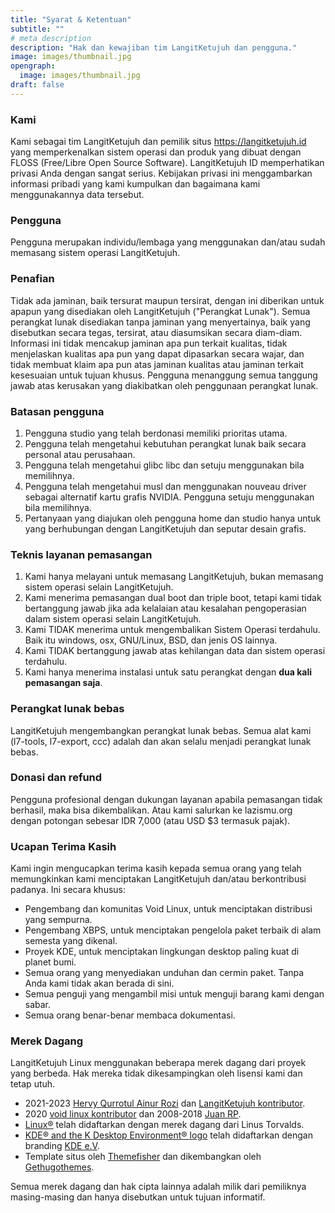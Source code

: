 ```yaml
---
title: "Syarat & Ketentuan"
subtitle: ""
# meta description
description: "Hak dan kewajiban tim LangitKetujuh dan pengguna."
image: images/thumbnail.jpg
opengraph:
  image: images/thumbnail.jpg
draft: false
---
```


### Kami

Kami sebagai tim LangitKetujuh dan pemilik situs https://langitketujuh.id yang memperkenalkan sistem operasi dan produk yang dibuat dengan FLOSS (Free/Libre Open Source Software). LangitKetujuh ID memperhatikan privasi Anda dengan sangat serius. Kebijakan privasi ini menggambarkan informasi pribadi yang kami kumpulkan dan bagaimana kami menggunakannya data tersebut.

### Pengguna

Pengguna merupakan individu/lembaga yang menggunakan dan/atau sudah memasang sistem operasi LangitKetujuh.

### Penafian

Tidak ada jaminan, baik tersurat maupun tersirat, dengan ini diberikan untuk apapun yang disediakan oleh LangitKetujuh ("Perangkat Lunak"). Semua perangkat lunak disediakan tanpa jaminan yang menyertainya, baik yang disebutkan secara tegas, tersirat, atau diasumsikan secara diam-diam. Informasi ini tidak mencakup jaminan apa pun terkait kualitas, tidak menjelaskan kualitas apa pun yang dapat dipasarkan secara wajar, dan tidak membuat klaim apa pun atas jaminan kualitas atau jaminan terkait kesesuaian untuk tujuan khusus. Pengguna menanggung semua tanggung jawab atas kerusakan yang diakibatkan oleh penggunaan perangkat lunak.

### Batasan pengguna

1. Pengguna studio yang telah berdonasi memiliki prioritas utama.
2. Pengguna telah mengetahui kebutuhan perangkat lunak baik secara personal atau perusahaan.
3. Pengguna telah mengetahui glibc libc dan setuju menggunakan bila memilihnya.
4. Pengguna telah mengetahui musl dan menggunakan nouveau driver sebagai alternatif kartu grafis NVIDIA. Pengguna setuju menggunakan bila memilihnya.
5. Pertanyaan yang diajukan oleh pengguna home dan studio hanya untuk yang berhubungan dengan LangitKetujuh dan seputar desain grafis.

### Teknis layanan pemasangan

1. Kami hanya melayani untuk memasang LangitKetujuh, bukan memasang sistem operasi selain LangitKetujuh.
2. Kami menerima pemasangan dual boot dan triple boot, tetapi kami tidak bertanggung jawab jika ada kelalaian atau kesalahan pengoperasian dalam sistem operasi selain LangitKetujuh.
3. Kami TIDAK menerima untuk mengembalikan Sistem Operasi terdahulu. Baik itu windows, osx, GNU/Linux, BSD, dan jenis OS lainnya.
4. Kami TIDAK bertanggung jawab atas kehilangan data dan sistem operasi terdahulu.
5. Kami hanya menerima instalasi untuk satu perangkat dengan **dua kali pemasangan saja**.

### Perangkat lunak bebas

LangitKetujuh mengembangkan perangkat lunak bebas. Semua alat kami (l7-tools, l7-export, ccc) adalah dan akan selalu menjadi perangkat lunak bebas.

### Donasi dan refund

Pengguna profesional dengan dukungan layanan apabila pemasangan tidak berhasil, maka bisa dikembalikan. Atau kami salurkan ke lazismu.org dengan potongan sebesar IDR 7,000 (atau USD $3 termasuk pajak).

### Ucapan Terima Kasih

Kami ingin mengucapkan terima kasih kepada semua orang yang telah memungkinkan kami menciptakan LangitKetujuh dan/atau berkontribusi padanya. Ini secara khusus:

- Pengembang dan komunitas Void Linux, untuk menciptakan distribusi yang sempurna.
- Pengembang XBPS, untuk menciptakan pengelola paket terbaik di alam semesta yang dikenal.
- Proyek KDE, untuk menciptakan lingkungan desktop paling kuat di planet bumi.
- Semua orang yang menyediakan unduhan dan cermin paket. Tanpa Anda kami tidak akan berada di sini.
- Semua penguji yang mengambil misi untuk menguji barang kami dengan sabar.
- Semua orang benar-benar membaca dokumentasi.

### Merek Dagang

LangitKetujuh Linux menggunakan beberapa merek dagang dari proyek yang berbeda. Hak mereka tidak dikesampingkan oleh lisensi kami dan tetap utuh.

- 2021-2023 [Hervy Qurrotul Ainur Rozi](https://hervyqa.id) dan [LangitKetujuh kontributor](https://gitlab.com/langitketujuh).
- 2020 [void linux kontributor](https://github.com/orgs/void-linux/people) dan 2008-2018 [Juan RP](https://gitlab.com/xtraeme).
- [Linux®](https://www.linuxfoundation.org/programs/legal/trademark/attribution) telah didaftarkan dengan merek dagang dari Linus Torvalds.
- [KDE® and the K Desktop Environment® logo](https://kde.org/media/images/trademark_kde_gear_black_logo.png) telah didaftarkan dengan branding [KDE e.V](https://ev.kde.org/).
- Template situs oleh [Themefisher](https://themefisher.com/) dan dikembangkan oleh [Gethugothemes](https://gethugothemes.com/).

Semua merek dagang dan hak cipta lainnya adalah milik dari pemiliknya masing-masing dan hanya disebutkan untuk tujuan informatif.
